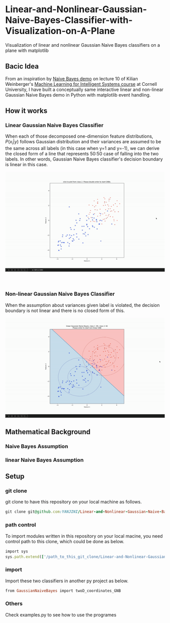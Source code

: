 # Linear-and-Nonlinear-Gaussian-Naive-Bayes-Classifier-with-Visualization-on-A-Plane
Visualization of linear and nonlinear Gaussian Naive Bayes classifiers on a plane with matplotlib

## Bacic Idea
From an inspiration by [Naive Bayes demo](https://youtu.be/rqB0XWoMreU?t=2498) on lecture 10 of Kilian Weinberger's [Machine Learning for Intelligent Systems course](https://www.cs.cornell.edu/courses/cs4780/2018fa/) at Cornell University, I have built a conceptually same interactive linear and non-linear Gaussian Naive Bayes demo in Python with matplotlib event handling. <br />

## How it works
### Linear Gaussian Naive Bayes Classifier
When each of those decomposed one-dimension feature distributions, $P(x_{i} | y)$ follows Gaussian distribution and their variances are assumed to be the same across all labels (in this case when y=1 and y=-1), we can derive the closed form of a line that represents 50:50 case of falling into the two labels. In other words, Gaussian Naive Bayes classifier's decision boundary is linear in this case.

![linear_GNB](/images/linear_GNB.gif) <br />
<br />
<br />

### Non-linear Gaussian Naive Bayes Classifier
When the assumption about variances given label is violated, the decision boundary is not linear and there is no closed form of this.

![nonlinear_GNB](/images/nonlinear_GNB.gif) <br />

## Mathematical Background
### Naive Bayes Assumption

### linear Naive Bayes Assumption

## Setup

### git clone
git clone to have this repository on your local machine as follows.
```ruby
git clone git@github.com:YANJINI/Linear-and-Nonlinear-Gaussian-Naive-Bayes-Classifier-with-Visualization-on-A-Plane.git
```

### path control
To import modules written in this repository on your local macine, you need control path to this clone, which could be done as below.
```ruby
import sys
sys.path.extend(['/path_to_this_git_clone/Linear-and-Nonlinear-Gaussian-Naive-Bayes-Classifier-with-Visualization-on-A-Plane'])
```

### import 
Import these two classifiers in another py project as below.
```ruby
from GaussianNaiveBayes import twoD_coordinates_GNB
```

### Others
Check examples.py to see how to use the programes
